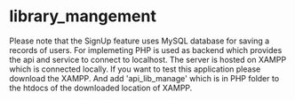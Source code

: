 # library_mangement

Please note that the SignUp feature uses MySQL database for saving a records of users. For implemeting PHP is used as backend which provides the api and service to connect to localhost. The server is hosted on XAMPP which is connected locally. If you want to test this application please download the XAMPP. And add 'api_lib_manage' which is in PHP folder to the htdocs of the downloaded location of XAMPP. 